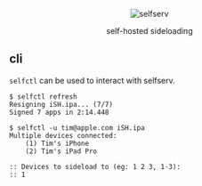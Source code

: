 <p align="center">
    <img src="https://raw.githubusercontent.com/aystatic/selfserv/master/assets/logo.svg" alt="selfserv">
</p>
<p align="center">
    self-hosted sideloading
</p>

## cli

`selfctl` can be used to interact with selfserv.

```
$ selfctl refresh
Resigning iSH.ipa... (7/7)
Signed 7 apps in 2:14.448

$ selfctl -u tim@apple.com iSH.ipa
Multiple devices connected:
    (1) Tim's iPhone
    (2) Tim's iPad Pro

:: Devices to sideload to (eg: 1 2 3, 1-3):
:: 1
```
